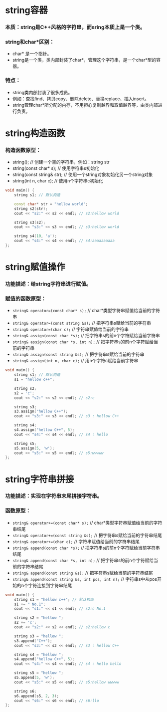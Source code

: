 # string容器
### 本质：string是C++风格的字符串，而sring本质上是一个类。
### string和char*区别：
* char* 是一个指针。
* string是一个类，类内部封装了char*，管理这个字符串，是一个char*型的容器。
### 特点：
* string类内部封装了很多成员。
* 例如：查找find、拷贝copy、删除delete、替换replace、插入insert。
* string管理char*所分配的内存，不用担心复制越界和取值越界等，由类内部进行负责。

# string构造函数
### 构造函数原型：
* string(); // 创建一个空的字符串，例如：string str
* string(const char* s); // 使用字符串s初始化
* string(const string& str); // 使用一个string对象初始化另一个string对象
* string(int n, char c); // 使用n个字符串c初始化

```cpp
void main() {
	string s1; // 默认构造

	const char* str = "hellow world";
	string s2(str);
	cout << "s2:" << s2 << endl; // s2:hellow world

	string s3(s2);
	cout << "s3:" << s3 << endl; // s3:hellow world

	string s4(10, 'a');
	cout << "s4:" << s4 << endl; // s4:aaaaaaaaaa
};
```

# string赋值操作
### 功能描述：给string字符串进行赋值。
### 赋值的函数原型：
* `string& operator=(const char* s);` // char*类型字符串赋值给当前的字符串
* `string& operator=(const string &s);` // 把字符串s赋给当前的字符串
* `string& operator=(char c);` // 字符串赋值给当前的字符串
* `string& assign(const char *s);` // 把字符串s的前n个字符赋给当前字符串
* `string& assign(const char *s, int n);` // 把字符串s的前n个字符赋给当前的字符串
* `string& assign(const string &s);` // 把字符串s赋给当前的字符串
* `string& assign(int n, char c);` // 用n个字符c赋给当前字符串

```cpp
void main() {
	string s1; // 默认构造
	s1 = "hellow c++";

	string s2;
	s2 = 'c';
	cout << "s2:" << s2 << endl; // s2:c

	string s3;
	s3.assign("hellow C++");
	cout << "s3:" << s3 << endl; // s3 : hellow C++

	string s4;
	s4.assign("hellow C++", 5);
	cout << "s4:" << s4 << endl; // s4 : hello

	string s5;
	s5.assign(5, 'w');
	cout << "s5:" << s5 << endl; // s5:wwwww
};
```

# string字符串拼接
### 功能描述：实现在字符串末尾拼接字符串。
### 函数原型：
* `string& operator+=(const char* s);` // char*类型字符串赋值给当前的字符串结尾
* `string& operator+=(const string &s);` // 把字符串s赋给当前的字符串结尾
* `string& operator+=(char c);` // 字符串赋值给当前的字符串结尾
* `string& append(const char *s);` // 把字符串s的前n个字符赋给当前字符串结尾
* `string& append(const char *s, int n);` // 把字符串s的前n个字符赋给当前的字符串结尾
* `string& append(const string &s);` // 把字符串s赋给当前的字符串结尾
* `string& append(const string &s, int pos, int n);` // 字符串s中从pos开始的n个字符连接到字符串结尾

```cpp
void main() {
	string s1 = "hellow c++"; // 默认构造
	s1 += " No.1";
	cout << "s1:" << s1 << endl; // s2:c No.1

	string s2 = "hellow ";
	s2 += 'c';
	cout << "s2:" << s2 << endl; // s2:hellow c

	string s3 = "hellow ";
	s3.append("C++");
	cout << "s3:" << s3 << endl; // s3 : hellow C++

	string s4 = "hellow ";
	s4.append("hellow C++", 5);
	cout << "s4:" << s4 << endl; // s4 : hello hello

	string s5 = "hellow ";
	s5.append(5, 'w');
	cout << "s5:" << s5 << endl; // s5:hellow wwwww

	string s6;
	s6.append(s5, 2, 3);
	cout << "s6:" << s6 << endl; // s6:llo
};
```